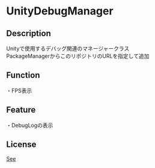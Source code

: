 # UnityDebugManager

## Description
Unityで使用するデバッグ関連のマネージャークラス<br>
PackageManagerからこのリポジトリのURLを指定して追加<br>

## Function
・FPS表示

## Feature
・DebugLogの表示

## License
[See](/LICENSE.md)
